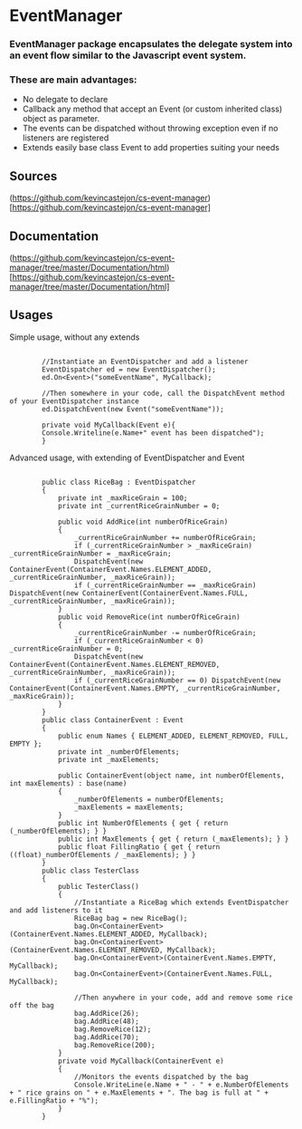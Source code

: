 # EventManager

### EventManager package encapsulates the delegate system into an event flow similar to the Javascript event system.
### These are main advantages:

- No delegate to declare
- Callback any method that accept an Event (or custom inherited class) object as parameter.
- The events can be dispatched without throwing exception even if no listeners are registered
- Extends easily base class Event to add properties suiting your needs

## Sources
(https://github.com/kevincastejon/cs-event-manager)[https://github.com/kevincastejon/cs-event-manager]

## Documentation
(https://github.com/kevincastejon/cs-event-manager/tree/master/Documentation/html)[https://github.com/kevincastejon/cs-event-manager/tree/master/Documentation/html]

## Usages
Simple usage, without any extends

```

        //Instantiate an EventDispatcher and add a listener
        EventDispatcher ed = new EventDispatcher();
        ed.On<Event>("someEventName", MyCallback);

        //Then somewhere in your code, call the DispatchEvent method of your EventDispatcher instance
        ed.DispatchEvent(new Event("someEventName"));

        private void MyCallback(Event e){
        Console.Writeline(e.Name+" event has been dispatched");
        }

```

Advanced usage, with extending of EventDispatcher and Event

```

        public class RiceBag : EventDispatcher
        {
            private int _maxRiceGrain = 100;
            private int _currentRiceGrainNumber = 0;

            public void AddRice(int numberOfRiceGrain)
            {
                _currentRiceGrainNumber += numberOfRiceGrain;
                if (_currentRiceGrainNumber > _maxRiceGrain) _currentRiceGrainNumber = _maxRiceGrain;
                DispatchEvent(new ContainerEvent(ContainerEvent.Names.ELEMENT_ADDED, _currentRiceGrainNumber, _maxRiceGrain));
                if (_currentRiceGrainNumber == _maxRiceGrain) DispatchEvent(new ContainerEvent(ContainerEvent.Names.FULL, _currentRiceGrainNumber, _maxRiceGrain));
            }
            public void RemoveRice(int numberOfRiceGrain)
            {
                _currentRiceGrainNumber -= numberOfRiceGrain;
                if (_currentRiceGrainNumber < 0) _currentRiceGrainNumber = 0;
                DispatchEvent(new ContainerEvent(ContainerEvent.Names.ELEMENT_REMOVED, _currentRiceGrainNumber, _maxRiceGrain));
                if (_currentRiceGrainNumber == 0) DispatchEvent(new ContainerEvent(ContainerEvent.Names.EMPTY, _currentRiceGrainNumber, _maxRiceGrain));
            }
        }
        public class ContainerEvent : Event
        {
            public enum Names { ELEMENT_ADDED, ELEMENT_REMOVED, FULL, EMPTY };
            private int _numberOfElements;
            private int _maxElements;

            public ContainerEvent(object name, int numberOfElements, int maxElements) : base(name)
            {
                _numberOfElements = numberOfElements;
                _maxElements = maxElements;
            }
            public int NumberOfElements { get { return (_numberOfElements); } }
            public int MaxElements { get { return (_maxElements); } }
            public float FillingRatio { get { return ((float)_numberOfElements / _maxElements); } }
        }
        public class TesterClass
        {
            public TesterClass()
            {
                //Instantiate a RiceBag which extends EventDispatcher and add listeners to it
                RiceBag bag = new RiceBag();
                bag.On<ContainerEvent>(ContainerEvent.Names.ELEMENT_ADDED, MyCallback);
                bag.On<ContainerEvent>(ContainerEvent.Names.ELEMENT_REMOVED, MyCallback);
                bag.On<ContainerEvent>(ContainerEvent.Names.EMPTY, MyCallback);
                bag.On<ContainerEvent>(ContainerEvent.Names.FULL, MyCallback);

                //Then anywhere in your code, add and remove some rice off the bag
                bag.AddRice(26);
                bag.AddRice(48);
                bag.RemoveRice(12);
                bag.AddRice(70);
                bag.RemoveRice(200);
            }
            private void MyCallback(ContainerEvent e)
            {
                //Monitors the events dispatched by the bag
                Console.WriteLine(e.Name + " - " + e.NumberOfElements + " rice grains on " + e.MaxElements + ". The bag is full at " + e.FillingRatio + "%");
            }
        }

```
